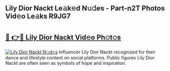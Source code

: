 ## Lily Dior Nackt Le𝚊k𝚎d N𝚞𝚍es - Part-n2T Photos Vid𝚎o Le𝚊ks R9JG7

# <h2><a href="http://fb2mqg.evod.top/?m=Lily+Dior+Nackt">🔗 👉🔴 Lily Dior Nackt Vid𝚎o Ph𝚘t𝚘s</a></h2>

[![Lily Dior Nackt N𝚞d𝚎s](https://i.imgur.com/8V9OHl7.gif)](http://fb2mqg.evod.top/?m=Lily+Dior+Nackt)
Influencer Lily Dior Nackt recognized for their dance and lifestyle content on social platforms. Public figures Lily Dior Nackt are often seen as symbols of hope and inspiration. 
